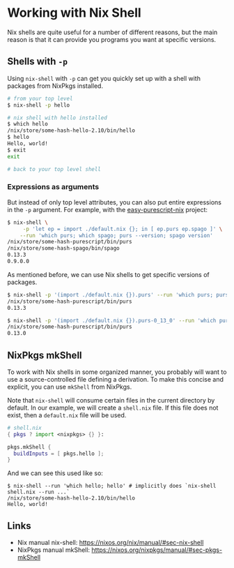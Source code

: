 # Working with Nix Shell

Nix shells are quite useful for a number of different reasons, but the main reason is that it can provide you programs you want at specific versions.

## Shells with `-p`

Using `nix-shell` with `-p` can get you quickly set up with a shell with packages from NixPkgs installed.

```bash
# from your top level
$ nix-shell -p hello

# nix shell with hello installed
$ which hello
/nix/store/some-hash-hello-2.10/bin/hello
$ hello
Hello, world!
$ exit
exit

# back to your top level shell
```

### Expressions as arguments

But instead of only top level attributes, you can also put entire expressions in the `-p` argument. For example, with the [easy-purescript-nix](https://github.com/justinwoo/easy-purescript-nix/) project:

```bash
$ nix-shell \
     -p 'let ep = import ./default.nix {}; in [ ep.purs ep.spago ]' \
    --run 'which purs; which spago; purs --version; spago version'
/nix/store/some-hash-purescript/bin/purs
/nix/store/some-hash-spago/bin/spago
0.13.3
0.9.0.0
```

As mentioned before, we can use Nix shells to get specific versions of packages.

```bash
$ nix-shell -p '(import ./default.nix {}).purs' --run 'which purs; purs --version'
/nix/store/some-hash-purescript/bin/purs
0.13.3
```

```bash
$ nix-shell -p '(import ./default.nix {}).purs-0_13_0' --run 'which purs; purs --version'
/nix/store/some-hash-purescript/bin/purs
0.13.0
```

## NixPkgs mkShell

To work with Nix shells in some organized manner, you probably will want to use a source-controlled file defining a derivation. To make this concise and explicit, you can use `mkShell` from NixPkgs.

Note that `nix-shell` will consume certain files in the current directory by default. In our example, we will create a `shell.nix` file. If this file does not exist, then a `default.nix` file will be used.

```nix
# shell.nix
{ pkgs ? import <nixpkgs> {} }:

pkgs.mkShell {
  buildInputs = [ pkgs.hello ];
}
```

And we can see this used like so:

```console
$ nix-shell --run 'which hello; hello' # implicitly does `nix-shell shell.nix --run ...`
/nix/store/some-hash-hello-2.10/bin/hello
Hello, world!
```

## Links

* Nix manual nix-shell: <https://nixos.org/nix/manual/#sec-nix-shell>
* NixPkgs manual mkShell: <https://nixos.org/nixpkgs/manual/#sec-pkgs-mkShell>